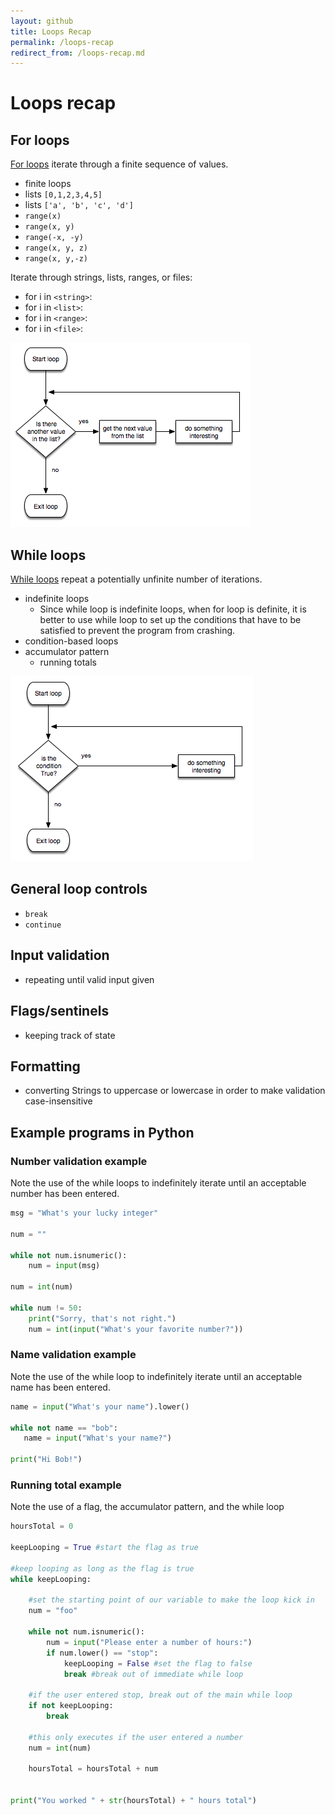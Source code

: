 ```yaml
---
layout: github
title: Loops Recap
permalink: /loops-recap
redirect_from: /loops-recap.md
---
```


# Loops recap

## For loops

[For loops](loops-for.md) iterate through a finite sequence of values.

- finite loops
- lists `[0,1,2,3,4,5]`
- lists `['a', 'b', 'c', 'd']`
- `range(x)`
- `range(x, y)`
- `range(-x, -y)`
- `range(x, y, z)`
- `range(x, y,-z)`

Iterate through strings, lists, ranges, or files:

- for i in `<string>`:
- for i in `<list>`:
- for i in `<range>`:
- for i in `<file>`:

![For loop flow chart](./images/loops/For_loops_in_Python_flow_chart.png "For_loops_in_Python_flow_chart.png")

## While loops

[While loops](loops-while.md) repeat a potentially unfinite number of iterations.

- indefinite loops
  - Since while loop is indefinite loops, when for loop is definite, it is better to use while loop to set up the conditions that have to be satisfied to prevent the program from crashing.
- condition-based loops
- accumulator pattern
  - running totals

![While loop flow chart](./images/loops/While_loop_flow_chart.png "While_loop_flow_chart.png")

## General loop controls

- `break`
- `continue`

## Input validation

- repeating until valid input given

## Flags/sentinels

- keeping track of state

## Formatting

- converting Strings to uppercase or lowercase in order to make validation case-insensitive

## Example programs in Python

### Number validation example

Note the use of the while loops to indefinitely iterate until an acceptable number has been entered.

```python
msg = "What's your lucky integer"

num = ""

while not num.isnumeric():
    num = input(msg)

num = int(num)

while num != 50:
    print("Sorry, that's not right.")
    num = int(input("What's your favorite number?"))
```

### Name validation example

Note the use of the while loop to indefinitely iterate until an
acceptable name has been entered.

```python
name = input("What's your name").lower()

while not name == "bob":
   name = input("What's your name?")

print("Hi Bob!")
```

### Running total example

Note the use of a flag, the accumulator pattern, and the while loop

```python
hoursTotal = 0

keepLooping = True #start the flag as true

#keep looping as long as the flag is true
while keepLooping:

    #set the starting point of our variable to make the loop kick in
    num = "foo"

    while not num.isnumeric():
        num = input("Please enter a number of hours:")
        if num.lower() == "stop":
            keepLooping = False #set the flag to false
            break #break out of immediate while loop

    #if the user entered stop, break out of the main while loop
    if not keepLooping:
        break

    #this only executes if the user entered a number
    num = int(num)

    hoursTotal = hoursTotal + num


print("You worked " + str(hoursTotal) + " hours total")
```
